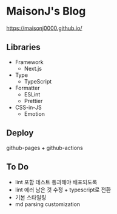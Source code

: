 # MaisonJ's Blog
https://maisonj0000.github.io/

## Libraries
- Framework
  - Next.js
- Type
  - TypeScript
- Formatter
  - ESLint
  - Prettier
- CSS-in-JS
  - Emotion

## Deploy
github-pages + github-actions

## To Do
- lint 포함 테스트 통과해야 배포되도록
- lint 에러 남은 것 수정 + typescript로 전환
- 기본 스타일링
- md parsing customization
